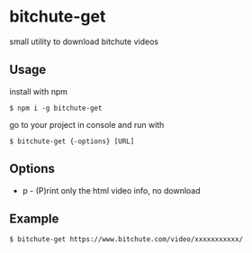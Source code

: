 # bitchute-get

small utility to download bitchute videos

## Usage

install with npm

```console
$ npm i -g bitchute-get
```

go to your project in console and run with

```console
$ bitchute-get {-options} [URL]
```

## Options

* p - (P)rint only the html video info, no download

## Example

```console
$ bitchute-get https://www.bitchute.com/video/xxxxxxxxxxx/
```
